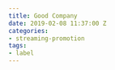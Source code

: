 ```yaml
---
title: Good Company
date: 2019-02-08 11:37:00 Z
categories:
- streaming-promotion
tags:
- label
---
```


